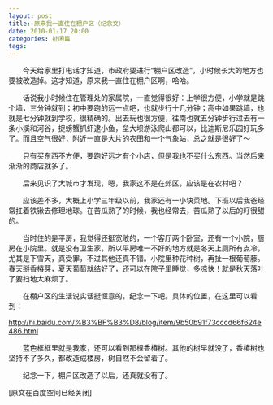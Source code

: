 ```yaml
---
layout: post
title: 原来我一直住在棚户区（纪念文）
date: 2010-01-17 20:00
categories: 扯闲篇
tags: 
---
```



　　今天给家里打电话才知道，市政府要进行“棚户区改造”，小时候长大的地方也要被改造掉。这才知道，原来我一直住在棚户区啊，哈哈。

<!-- more -->



　　话说我小时候住在管理处的家属院，一直觉得很好：上学很方便，小学就是跳个墙，三分钟就到；初中要跑的远一点吧，也就步行十几分钟；高中如果跳墙，也就是七分钟就到学校，很精确的。出去玩也很方便，往南也就五分钟步行过去有一条小溪和河谷，捉螃蟹抓虾逮小鱼，垒大坝游泳爬山都可以，比迪斯尼乐园好玩多了。而且空气很好，附近一直是大片的农田和一个气象站，总之就是很好了～

　　只有买东西不方便，要跑好远才有个小店，但是我也不买什么东西。当然后来渐渐的商店就多了。

　　后来见识了大城市才发现，嗯，我家这不是在郊区，应该是在农村吧？

　　应该差不多，大概上小学三年级以前，我家还有一小块菜地。下班以后我爸经常扛着铁锹去修理地球。在苦瓜熟了的时候，我也经常去，苦瓜熟了以后的籽很甜的。

　　当时住的是平房，我觉得还挺宽敞的，一个客厅两个卧室，还有一个小院，厨房在小院里。就是没有卫生家，所以平房唯一不好的地方就是冬天上厕所有点冷，尤其是下雪天，真受罪，不过其他还真不错。小院里种花种树，再扯一根葡萄藤。春天掰香椿芽，夏天葡萄就结好了，还可以在院子里睡觉，多凉快！就是秋天落叶了要扫地太麻烦了。

　　在棚户区的生活说实话挺惬意的，纪念一下吧。具体的位置，在这里可以看到：

http://hi.baidu.com/%B3%BF%B3%D8/blog/item/9b50b91f73cccd66f624e486.html

　　蓝色框框里就是我家，还可以看到那棵香椿树。其他的树早就没了，香椿树也坚持不了多久，都改造成楼房，树自然不会留着了。

　　纪念一下，棚户区改造了以后，还真就没有了。

[原文在百度空间已经关闭]

